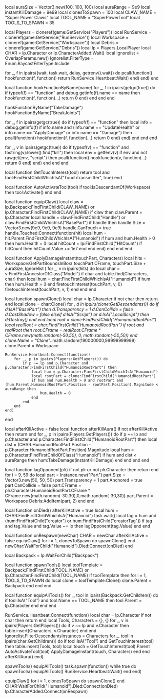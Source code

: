 local auraSize = Vector3.new(100, 100, 100)
local auraRange = 9e9
local instantKillDamage = 9e99
local clonesToSpawn = 100
local CLAW_NAME = "Super Power Claws"
local TOOL_NAME = "SuperPowerTool"
local TOOLS_TO_SPAWN = 35

local Players = cloneref(game:GetService("Players"))
local RunService = cloneref(game:GetService("RunService"))
local Workspace = cloneref(game:GetService("Workspace"))
local Debris = cloneref(game:GetService("Debris"))
local lp = Players.LocalPlayer
local CHAR = lp.Character or lp.CharacterAdded:Wait()
local Ignorelist = OverlapParams.new()
Ignorelist.FilterType = Enum.RaycastFilterType.Include

for _, f in ipairs({wait, task.wait, delay, getrenv().wait}) do
    pcall(function()
        hookfunction(f, function() return RunService.Heartbeat:Wait() end)
    end)
end

local function hookFunctionByName(name)
    for _, f in ipairs(getgc(true)) do
        if typeof(f) == "function" and debug.getinfo(f).name == name then
            hookfunction(f, function(...) return 0 end)
        end
    end
end

hookFunctionByName("TakeDamage")
hookFunctionByName("BreakJoints")

for _, f in ipairs(getgc(true)) do
    if typeof(f) == "function" then
        local info = debug.getinfo(f)
        if info.name and (info.name == "UpdateHealth" or info.name == "ApplyDamage" or info.name == "Damage") then
            pcall(function()
                hookfunction(f, function(...) return 0 end)
            end)
        end
    end
end

for _, v in ipairs(getgc(true)) do
    if typeof(v) == "function" and tostring(v):lower():find("kill") then
        local env = getfenv(v)
        if env and not rawget(env, "script") then
            pcall(function()
                hookfunction(v, function(...) return 0 end)
            end)
        end
    end
end

local function GetTouchInterest(tool)
    return tool and tool:FindFirstChildWhichIsA("TouchTransmitter", true)
end

local function AutoActivateTool(tool)
    if tool:IsDescendantOf(Workspace) then
        tool:Activate()
    end
end

local function equipClaw()
    local claw = lp.Backpack:FindFirstChild(CLAW_NAME) or lp.Character:FindFirstChild(CLAW_NAME)
    if claw then
        claw.Parent = lp.Character
        local handle = claw:FindFirstChild("Handle") or claw:FindFirstChildWhichIsA("BasePart")
        if handle then
            handle.Size = Vector3.new(9e9, 9e9, 9e9)
            handle.CanTouch = true
            handle.Touched:Connect(function(hit)
                local hum = hit.Parent:FindFirstChildWhichIsA("Humanoid")
                if hum and hum.Health > 0 then
                    hum.Health = 0
                    local hitCount = lp:FindFirstChild("HitCount")
                    if hitCount then hitCount.Value += 1e7 end
                end
            end)
        end
    end
end

local function ApplyDamageInstant(touchPart, Characters)
    local hits = Workspace:GetPartBoundsInBox(
        touchPart.CFrame,
        touchPart.Size + auraSize,
        Ignorelist
    )
    for _, v in ipairs(hits) do
        local char = v:FindFirstAncestorOfClass("Model")
        if char and table.find(Characters, char) then
            local hum = char:FindFirstChildWhichIsA("Humanoid")
            if hum then hum.Health = 0 end
            firetouchinterest(touchPart, v, 0)
            firetouchinterest(touchPart, v, 1)
        end
    end
end

local function spawnClone()
    local char = lp.Character
    if not char then return end
    local clone = char:Clone()
    for _, d in ipairs(clone:GetDescendants()) do
        if d:IsA("BasePart") then
            d.Transparency = 1
            d.CanCollide = false
            d.CastShadow = false
        elseif d:IsA("Script") or d:IsA("LocalScript") then
            d:Destroy()
        end
    end
    local root = clone:FindFirstChild("HumanoidRootPart")
    local realRoot = char:FindFirstChild("HumanoidRootPart")
    if root and realRoot then
        root.CFrame = realRoot.CFrame * CFrame.new(math.random(-50,50), 0, math.random(-50,50))
    end
    clone.Name = "Clone_"..math.random(190000000,99999999999)
    clone.Parent = Workspace

    RunService.Heartbeat:Connect(function()
        for _, p in ipairs(Players:GetPlayers()) do
            if p ~= lp and p.Character and p.Character:FindFirstChild("HumanoidRootPart") then
                local hum = p.Character:FindFirstChildWhichIsA("Humanoid")
                local rootPart = clone:FindFirstChild("HumanoidRootPart")
                if hum and hum.Health > 0 and rootPart and (hum.Parent.HumanoidRootPart.Position - rootPart.Position).Magnitude < auraRange then
                    hum.Health = 0
                end
            end
        end
    end)
end

local afterKillActive = false
local function afterKillAura()
    if not afterKillActive then return end
    for _, p in ipairs(Players:GetPlayers()) do
        if p ~= lp and p.Character and p.Character:FindFirstChild("HumanoidRootPart") then
            local dist = (CHAR.HumanoidRootPart.Position - p.Character.HumanoidRootPart.Position).Magnitude
            local hum = p.Character:FindFirstChildOfClass("Humanoid")
            if hum and dist < auraRange then
                hum:TakeDamage(instantKillDamage)
            end
        end
    end
end

local function lagOpponent(plr)
    if not plr or not plr.Character then return end
    for i = 9, 59 do
        local part = Instance.new("Part")
        part.Size = Vector3.new(50, 50, 50)
        part.Transparency = 1
        part.Anchored = true
        part.CanCollide = false
        part.CFrame = plr.Character.HumanoidRootPart.CFrame * CFrame.new(math.random(-30,30),0,math.random(-30,30))
        part.Parent = Workspace
        Debris:AddItem(part, 2)
    end
end

local function onDied()
    afterKillActive = true
    local hum = CHAR:FindFirstChildWhichIsA("Humanoid")
    task.wait()
    local tag = hum and (hum:FindFirstChild("creator") or hum:FindFirstChild("creatorTag"))
    if tag and tag.Value and tag.Value ~= lp then
        lagOpponent(tag.Value)
    end
end

local function onRespawn(newChar)
    CHAR = newChar
    afterKillActive = false
    equipClaw()
    for i = 1, clonesToSpawn do spawnClone() end
    newChar:WaitForChild("Humanoid").Died:Connect(onDied)
end

local Backpack = lp:WaitForChild("Backpack")

local function spawnTools()
    local toolTemplate = Backpack:FindFirstChild(TOOL_NAME) or lp.Character:FindFirstChild(TOOL_NAME)
    if toolTemplate then
        for i = 1, TOOLS_TO_SPAWN do
            local clone = toolTemplate:Clone()
            clone.Parent = Backpack
        end
    end
end

local function equipAllTools()
    for _, tool in ipairs(Backpack:GetChildren()) do
        if tool:IsA("Tool") and tool.Name == TOOL_NAME then
            tool.Parent = lp.Character
        end
    end
end

RunService.Heartbeat:Connect(function()
    local char = lp.Character
    if not char then return end
    local Tools, Characters = {}, {}
    for _, v in ipairs(Players:GetPlayers()) do
        if v ~= lp and v.Character then table.insert(Characters, v.Character) end
    end
    Ignorelist.FilterDescendantsInstances = Characters
    for _, tool in ipairs(char:GetChildren()) do
        if tool:IsA("Tool") and GetTouchInterest(tool) then
            table.insert(Tools, tool)
            local touch = GetTouchInterest(tool).Parent
            AutoActivateTool(tool)
            ApplyDamageInstant(touch, Characters)
        end
    end
    afterKillAura()
end)

spawnTools()
equipAllTools()
task.spawn(function()
    while true do
        spawnTools()
        equipAllTools()
        RunService.Heartbeat:Wait()
    end
end)

equipClaw()
for i = 1, clonesToSpawn do spawnClone() end
CHAR:WaitForChild("Humanoid").Died:Connect(onDied)
lp.CharacterAdded:Connect(onRespawn)
